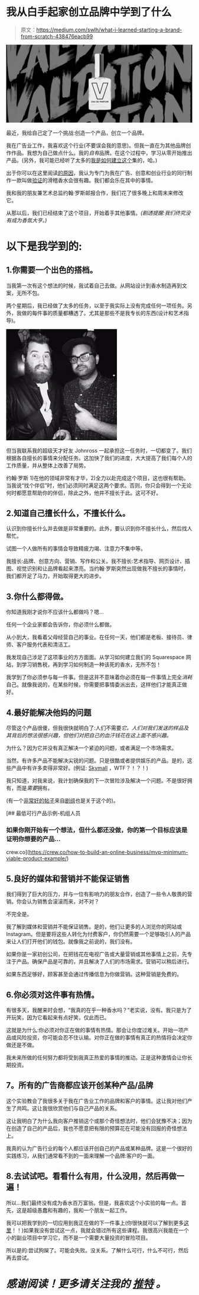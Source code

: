 # 我从白手起家创立品牌中学到了什么

> 原文：<https://medium.com/swlh/what-i-learned-starting-a-brand-from-scratch-438476eacb99>

![](img/21c2a10950f5fa8b7a66eabd9e5be778.png)

最近，我给自己定了一个挑战:创造一个产品，创立一个品牌。

我在广告业工作，我喜欢这个行业(不要误会我的意思)。但我一直在为其他品牌创作作品。我想为自己做点什么。我的*自有*品牌。在这个过程中，学习从零开始推出产品。(另外，我可能已经听了太多的[我是如何建立这个](http://www.npr.org/podcasts/510313/how-i-built-this)集的，哈。)

出于你可以在这里阅读[的原因](/@hassanisms/validation-a-new-fragrance-for-the-overworked-underappreciated-759164437fb1)，我认为专门为我在广告、创意和创业行业的同行制作一款叫做[验证](http://needvalidation.com)的滑稽香水会很有趣。我们都会乐在其中的事情。

我和我的朋友兼艺术总监约翰·罗斯邮报合作，我们花了很多晚上和周末来修改它。

从那以后，我们已经结束了这个项目，开始着手其他事情。*(剧透提醒:我们终究没有成为香氛大亨。)*

# 以下是我学到的:

## 1.你需要一个出色的搭档。

当我第一次有这个想法的时候，我试着自己去做。从网站设计到香水制造再到文案，无所不包。

两个星期后，我已经做了太多的任务，以至于我实际上没有完成任何一项任务。另外，我做的每件事的质量都糟透了。尤其是那些不是我专长的东西(设计和艺术指导)。

![](img/cf7b45a84de33f3551307b679e6035b3.png)

但当我联系我的超级天才好友 Johnross 一起承担这一任务时，一切都变了。我们根据各自擅长的事情来分配任务。这加快了我们的进度，大大提高了我们每个人的工作质量，并从整体上改善了局势。

约翰·罗斯 1)在他的领域非常有才华，2)全力以赴完成这个项目，这也很有帮助。当我说“找个伴侣”时，他们必须同时满足这两个要求。否则，你只会得到一个无论何时都愿意帮助你的伴侣，除此之外，他并不擅长于此。这可不好。

## 2.知道自己擅长什么，不擅长什么。

认识到你擅长什么并去做是非常重要的。此外，要认识到你不擅长什么，然后找人帮忙。

试图一个人做所有的事情会导致精疲力竭、注意力不集中等。

我擅长:品牌、创意方向、营销、写作和公关。我不擅长:艺术指导、网页设计、插图、视觉识别和让品牌看起来漂亮。当约翰·罗斯突然出现做我不擅长的事情时，我们都开足了马力，开始取得更大的进步。

## 3.你什么都得做。

你知道我刚才说你不应该什么都做吗？嗯…

任何一个企业家都会告诉你，你必须什么都做。

从小到大，我看着父母经营自己的事业。在任何一天，他们都是老板、接待员、律师、客户服务代表和清洁工。

我发现自己涉足了这项事业的方方面面。从学习如何建立我们的 Squarespace 网站，到学习销售税，再到学习如何制造一种该死的香水，无所不包！

我学到了你必须参与每一件事。但是这并不意味着你必须在每一件事情上完全*消耗*自己。就像我说的，在某些时候，你需要把事情委派出去，这样他们才能真正做好。

## 4.最好能解决他妈的问题

尽管这个产品很傻，但我很快就明白了:人们不需要*它。人们对我们发送的样品及其背后的想法很感兴趣，但他们对把自己的血汗钱花在这上面不感兴趣。*

为什么？因为它并没有真正解决一个紧迫的问题，或者满足一个市场需求。

当然，有许多产品不能解决尖锐的问题。只是很酷或者提供娱乐的产品。是的，这些产品中有许多卖得非常好。(例证: [Skymall](https://skymall.com/) ，WTF？！？！)

我只知道，对我来说，我计划确保我的下一次冒险涉及解决一个问题。不是很好拥有，而是*需要*拥有。

(有一个[非常好的帖子](https://crew.co/how-to-build-an-online-business/mvp-minimum-viable-product-example/)来自[剧组](https://medium.com/u/37f5b1379a32?source=post_page-----438476eacb99--------------------------------)也是关于这个的)。

[](https://crew.co/how-to-build-an-online-business/mvp-minimum-viable-product-example/) [## 最低可行产品示例-机组人员

### 如果你刚开始有一个想法，但什么都还没做，你的第一个目标应该是证明你想要的产品…

crew.co](https://crew.co/how-to-build-an-online-business/mvp-minimum-viable-product-example/) 

## 5.良好的媒体和营销并不能保证销售

我们得到了巨大的压力，并与一位有影响力的朋友合作，创造了一些令人敬畏的营销。你会认为销售会滚滚而来，对不对？

不完全是。

我了解到媒体和营销并不能保证销售。是的，他们让更多的人浏览你的网站或 Instagram。但是要将这些人转化为付费客户，你仍然需要一个足够吸引人的产品来让人们打开他们的钱包。就像我之前说的，我们没有。

如果你是一家初创公司，在把钱花在电视广告或大量营销或其他事情上之前，先专注于产品。确保产品是可靠的，并且解决了人们的市场需求。营销可以稍后进行。

如果东西足够好，顾客甚至会通过传播信息为你做营销。这种营销是免费的。

## 6.你必须对这件事有热情。

有很多天，我醒来时会想，“我真的在乎一种香水吗？”老实说，没有。我只是为了开玩笑，因为它看起来有点好笑，仅此而已。

这就是为什么:你必须对你正在做的事情有热情。那会让你度过难关。开始一项产品或风险投资，你可能会忍不住认输。对你正在做的事情有真正的热情将会决定你做还是不做。

我未来所做的任何努力都将受到我真正热爱的事情的推动。正是这种激情会让你长期投资。

## **7。所有的广告商都应该开创某种产品/品牌**

这个实验教会了我很多关于我在广告业工作的品牌和客户的事情。这让我对他们产生了共鸣。这让我很欣赏他们与自己产品的关系。

这让我明白了为什么我向客户推销这个或那个奇怪想法时，他们会犹豫不决；因为在创造了自己的产品后，我也不愿意把有限的预算花在可能没有回报的奇怪想法上。

我真的认为广告行业的每个人都应该开创自己的产品或某种品牌。这是一个很好的实践练习，从我们通常看不到的一面来理解一个品牌:客户的一面。

## 8.去试试吧。看看什么有用，什么没用，然后再做一遍！

所以…我们最终没有成为香水百万富翁。但是，我喜欢这个小实验的每一点。首先，这是超级愚蠢和有趣的，我和一个朋友一起工作。

我可以把我学到的一切应用到我正在做的下一件事上(你很快就可以了解到更多[这里](http://twitter.com/hassanisms)！！)如果我没有尝试这一点，我就会错过所有这些课程。我很高兴我能在一个小的副业项目中学习它，而不是一个需要大量投资的冒险项目。

所以是的:尝试狗屎了。可能会失败。没关系。了解什么可行，什么不可行，然后再去尝试。

# ***感谢阅读！更多请关注我的*** [***推特***](http://twitter.com/hassanisms) ***。***